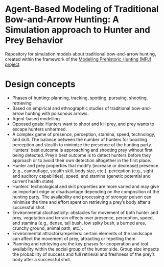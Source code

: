 # Agent-Based Modeling of Traditional Bow-and-Arrow Hunting: A Simulation approach to Hunter and Prey Behavior
Repository for simulation models about traditional bow-and-arrow hunting, created within the framework of the [Modelling Prehistoric Hunting (MPJ) project](https://mpj.uni-koeln.de/).

# Design concepts

- Phases of hunting: planning, tracking, spotting, pursuing, shooting, retrieving
- Based on empirical and ethnographic studies of traditional bow-and-arrow hunting with poisonous arrows.
- Agent-based modelling
- Opposed goals: Hunters want to shoot and kill prey, and prey wants to escape hunters unharmed.
- A complex game of presence, perception, stamina, speed, technology, and skill. The balance between the number of hunters for boosting perception and stealth to minimize the presence of the hunting party. Hunters’ best outcome is approaching and shooting prey without first being detected. Prey’s best outcome is to detect hunters before they approach or to avoid their own detection altogether in the first place.
- Hunter and prey properties that modify (increase or decrease) presence (e.g., camouflage, stealth skill, body size, etc.), perception (e.g., sight and auditory capabilities), speed, and stamina (genetic potential and current health state).
- Hunters' technological and skill properties are more varied and may give an important edge or disadvantage depending on the composition of the hunting party. The availability and processing of stronger poison can minimise the time and effort spent on retrieving a prey’s body after a successful shot.
- Environmental stochasticity: obstacles for movement of both hunter and prey, vegetation and terrain effects over presence, perception, speed, and stamina (e.g., dense, tall bush, low spiky bush, a burned area, crunchy ground, animal path, etc.).
- Environmental attractors/repellers: certain elements of the landscape can affect the movement of prey, attracting or repelling them.
- Planning and retrieving are the key phases for cooperation and tool availability within the social group of the hunter side. Group size impacts the probability of success and full retrieval and freshness of the prey’s body after a successful shot.
